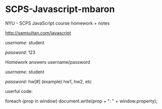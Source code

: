 SCPS-Javascript-mbaron
======================

NYU - SCPS JavaScript course homework + notes


http://samsultan.com/javascript

*username:* student

*password:* 123

Homework answers username/password

*username:* student

*password:* hw[#]  (example) hw1, hw2, etc

userful code:

foreach (prop in window)
  document.write(prop + ": " + window.property);
  
